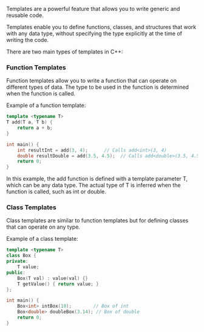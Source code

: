 Templates are a powerful feature that allows you to write generic and reusable code. 

Templates enable you to define functions, classes, and structures that work with any data type, without specifying the type explicitly at the time of writing the code.

There are two main types of templates in C++:

### Function Templates
Function templates allow you to write a function that can operate on different types of data. The type to be used in the function is determined when the function is called.

Example of a function template:
```cpp
template <typename T>
T add(T a, T b) {
    return a + b;
}

int main() {
    int resultInt = add(3, 4);      // Calls add<int>(3, 4)
    double resultDouble = add(3.5, 4.5);  // Calls add<double>(3.5, 4.5)
    return 0;
}
```

In this example, the add function is defined with a template parameter T, which can be any data type. The actual type of T is inferred when the function is called, such as int or double.

### Class Templates
Class templates are similar to function templates but for defining classes that can operate on any type.

Example of a class template:
```cpp
template <typename T>
class Box {
private:
    T value;
public:
    Box(T val) : value(val) {}
    T getValue() { return value; }
};

int main() {
    Box<int> intBox(10);        // Box of int
    Box<double> doubleBox(3.14); // Box of double
    return 0;
}
```

